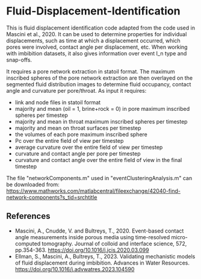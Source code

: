 # Fluid-Displacement-Identification

This is fluid displacement identification code adapted from the code used in Mascini et al., 2020. It can be used to determine properties for individual displacements, such as time at which a displacement occurred, which pores were involved, contact angle per displacement, etc. When working with imbibition datasets, it also gives information over event I_n type and snap-offs. 

It requires a pore network extraction in statoil format. The maximum inscribed spheres of the pore network extraction are then overlayed on the segmented fluid distribution images to determine fluid occupancy, contact angle and curvature per pore/throat. As input it requires:
- link and node files in statoil format
- majority and mean (oil = 1, brine+rock = 0) in pore maximum inscribed spheres per timestep
- majority and mean in throat maximum inscribed spheres per timestep
- majority and mean on throat surfaces per timestep
- the volumes of each pore maximum inscribed sphere
- Pc over the entire field of view per timestep
- average curvature over the entire field of view per timestep
- curvature and contact angle per pore per timestep
- curvature and contact angle over the entire field of view in the final timestep

The file "networkComponents.m" used in "eventClusteringAnalysis.m" can be downloaded from: https://www.mathworks.com/matlabcentral/fileexchange/42040-find-network-components?s_tid=srchtitle

## References
- Mascini, A., Cnudde, V. and Bultreys, T., 2020. Event-based contact angle measurements inside porous media using time-resolved micro-computed tomography. Journal of colloid and interface science, 572, pp.354-363. https://doi.org/10.1016/j.jcis.2020.03.099
- Ellman, S., Mascini, A., Bultreys, T., 2023. Validating mechanistic models of fluid displacement during imbibition. Advances in Water Resources. https://doi.org/10.1016/j.advwatres.2023.104590
